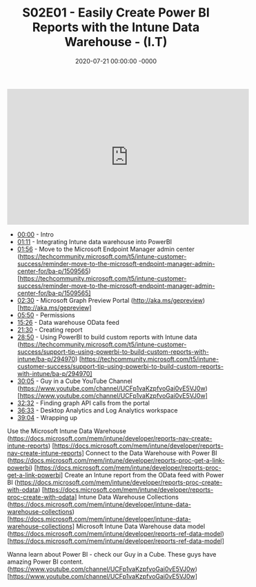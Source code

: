 ﻿---
layout: post
title: "S02E01 - Easily Create Power BI Reports with the Intune Data Warehouse - (I.T)"
date: 2020-07-21 00:00:00 -0000
categories:
---

<iframe loading="lazy" width="560" height="315" src="https://www.youtube.com/embed/2ICPKRBIews" title="YouTube video player" frameborder="0" allow="accelerometer; autoplay; clipboard-write; encrypted-media; gyroscope; picture-in-picture" allowfullscreen></iframe>

* [00:00](https://www.youtube.com/watch?v=2ICPKRBIews&t=0s) - Intro
* [01:11](https://www.youtube.com/watch?v=2ICPKRBIews&t=71s) - Integrating Intune data warehouse into PowerBI
* [01:56](https://www.youtube.com/watch?v=2ICPKRBIews&t=116s) - Move to the Microsoft Endpoint Manager admin center
(https://techcommunity.microsoft.com/t5/intune-customer-success/reminder-move-to-the-microsoft-endpoint-manager-admin-center-for/ba-p/1509565) [https://techcommunity.microsoft.com/t5/intune-customer-success/reminder-move-to-the-microsoft-endpoint-manager-admin-center-for/ba-p/1509565]
* [02:30](https://www.youtube.com/watch?v=2ICPKRBIews&t=150s) - Microsoft Graph Preview Portal
(http://aka.ms/gepreview) [http://aka.ms/gepreview]
* [05:50](https://www.youtube.com/watch?v=2ICPKRBIews&t=350s) - Permissions
* [15:26](https://www.youtube.com/watch?v=2ICPKRBIews&t=926s) - Data warehouse OData feed
* [21:30](https://www.youtube.com/watch?v=2ICPKRBIews&t=1290s) - Creating report
* [28:50](https://www.youtube.com/watch?v=2ICPKRBIews&t=1730s) - Using PowerBI to build custom reports with Intune data
(https://techcommunity.microsoft.com/t5/intune-customer-success/support-tip-using-powerbi-to-build-custom-reports-with-intune/ba-p/294970) [https://techcommunity.microsoft.com/t5/intune-customer-success/support-tip-using-powerbi-to-build-custom-reports-with-intune/ba-p/294970]
* [30:05](https://www.youtube.com/watch?v=2ICPKRBIews&t=1805s) - Guy in a Cube YouTube Channel
(https://www.youtube.com/channel/UCFp1vaKzpfvoGai0vE5VJ0w) [https://www.youtube.com/channel/UCFp1vaKzpfvoGai0vE5VJ0w]
* [32:32](https://www.youtube.com/watch?v=2ICPKRBIews&t=1952s) - Finding graph API calls from the portal
* [36:33](https://www.youtube.com/watch?v=2ICPKRBIews&t=2193s) - Desktop Analytics and Log Analytics workspace
* [39:04](https://www.youtube.com/watch?v=2ICPKRBIews&t=2344s) - Wrapping up

Use the Microsoft Intune Data Warehouse
(https://docs.microsoft.com/mem/intune/developer/reports-nav-create-intune-reports) [https://docs.microsoft.com/mem/intune/developer/reports-nav-create-intune-reports]
Connect to the Data Warehouse with Power BI
(https://docs.microsoft.com/mem/intune/developer/reports-proc-get-a-link-powerbi) [https://docs.microsoft.com/mem/intune/developer/reports-proc-get-a-link-powerbi]
Create an Intune report from the OData feed with Power BI
(https://docs.microsoft.com/mem/intune/developer/reports-proc-create-with-odata) [https://docs.microsoft.com/mem/intune/developer/reports-proc-create-with-odata]
Intune Data Warehouse Collections
(https://docs.microsoft.com/mem/intune/developer/intune-data-warehouse-collections) [https://docs.microsoft.com/mem/intune/developer/intune-data-warehouse-collections]
Microsoft Intune Data Warehouse data model
(https://docs.microsoft.com/mem/intune/developer/reports-ref-data-model) [https://docs.microsoft.com/mem/intune/developer/reports-ref-data-model]

Wanna learn about Power BI - check our Guy in a Cube. These guys have amazing Power BI content.
(https://www.youtube.com/channel/UCFp1vaKzpfvoGai0vE5VJ0w) [https://www.youtube.com/channel/UCFp1vaKzpfvoGai0vE5VJ0w]


